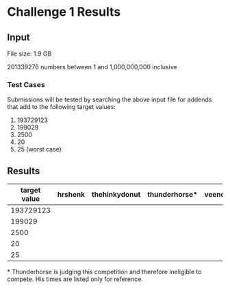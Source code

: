 # Challenge 1 Results

## Input

File size: 1.9 GB

201339276 numbers between 1 and 1,000,000,000 inclusive

### Test Cases

Submissions will be tested by searching the above input file for addends that
add to the following target values:

1. 193729123
2. 199029
3. 2500
4. 20
5. 25 (worst case)

## Results
| target value | hrshenk | thehinkydonut | thunderhorse\* | veender |
| --- |--- | --- | --- | --- |
| 193729123 | | | | |
| 199029 | | | | |
| 2500 | | | | |
| 20 | | | | |
| 25 | | | | |

\* Thunderhorse is judging this competition and therefore ineligible to
compete. His times are listed only for reference.
